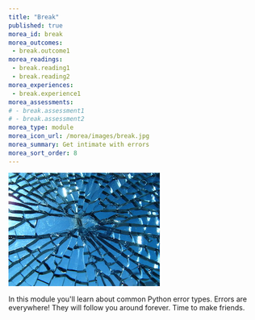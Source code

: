 ```yaml
---
title: "Break"
published: true
morea_id: break
morea_outcomes:
 - break.outcome1
morea_readings:
 - break.reading1
 - break.reading2
morea_experiences:
 - break.experience1
morea_assessments:
# - break.assessment1
# - break.assessment2
morea_type: module
morea_icon_url: /morea/images/break.jpg
morea_summary: Get intimate with errors
morea_sort_order: 8
---
```

![](../../morea/images/break.jpg)

In this module you'll learn about common Python error types. Errors are everywhere! They will follow you around forever. Time to make friends.
